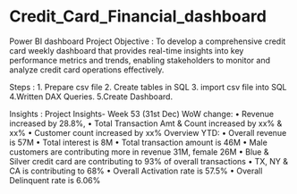 # Credit_Card_Financial_dashboard
Power BI dashboard
Project Objective : To develop a comprehensive credit card weekly dashboard that provides real-time insights into key performance metrics and trends, enabling stakeholders to monitor and analyze credit card 
                    operations effectively.

Steps :  1. Prepare csv file 
         2. Create tables in SQL
         3. import csv file into SQL
         4.Written DAX Queries.
         5.Create Dashboard.
         
Insights : Project Insights- Week 53 (31st Dec)
           WoW change: 
              • Revenue increased by 28.8%, 
              • Total Transaction Amt & Count increased by xx% & xx%
              • Customer count increased by xx%
              Overview YTD:
              • Overall revenue is 57M
              • Total interest is 8M
              • Total transaction amount is 46M
              • Male customers are contributing more in revenue 31M, female 26M
              • Blue & Silver credit card are contributing to 93% of overall 
                transactions
              • TX, NY & CA is contributing to 68%
              • Overall Activation rate is 57.5%
              • Overall Delinquent rate is 6.06%
